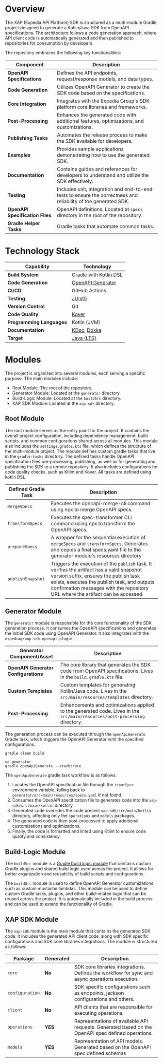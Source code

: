 # Overview

The XAP (Expedia API Platform) SDK is structured as a multi-module Gradle project designed to generate a Kotlin/Java SDK
from OpenAPI specifications. The architecture follows a code generation approach, where API client code is automatically
generated and then published to repositories for consumption by developers.

The repository embraces the following key functionalities:

| Component                       | Description                                                                                                     |
|---------------------------------|-----------------------------------------------------------------------------------------------------------------|
| **OpenAPI Specifications**      | Defines the API endpoints, request/response models, and data types.                                             |
| **Code Generation**             | Utilizes OpenAPI Generator to create the SDK code based on the specifications.                                  |
| **Core Integration**            | Integrates with the Expedia Group's SDK platform core libraries and frameworks.                                 |
| **Post-Processing**             | Enhances the generated code with additional features, optimizations, and customizations.                        |
| **Publishing Tasks**            | Automates the release process to make the SDK available for developers.                                         |
| **Examples**                    | Provides sample applications demonstrating how to use the generated SDK.                                        |
| **Documentation**               | Contains guides and references for developers to understand and utilize the SDK effectively.                    |
| **Testing**                     | Includes unit, integration and end-to-end tests to ensure the correctness and reliability of the generated SDK. |
| **OpenAPI Specification Files** | OpenAPI definitions. Located at `specs` directory in the root of the repository.                                |
| **Gradle Helper Tasks**         | Gradle tasks that automate common tasks.                                                                        |

# Technology Stack

| Capability                | Technology                                                                                                                                      |
|---------------------------|-------------------------------------------------------------------------------------------------------------------------------------------------|
| **Build System**          | [Gradle](https://docs.gradle.org/current/userguide/userguide.html) with [Kotlin DSL](https://docs.gradle.org/current/userguide/kotlin_dsl.html) |
| **Code Generation**       | [OpenAPI Generator](https://openapi-generator.tech/)                                                                                            |
| **CI/CD**                 | GitHub Actions                                                                                                                                  |
| **Testing**               | [JUnit5](https://junit.org/junit5/)                                                                                                             |
| **Version Control**       | Git                                                                                                                                             |
| **Code Quality**          | [Kover](https://kotlin.github.io/kotlinx-kover/gradle-plugin/)                                                                                  |
| **Programming Languages** | Kotlin (JVM)                                                                                                                                    |
| **Documentation**         | [KDoc](https://kotlinlang.org/docs/kotlin-doc.html), [Dokka](https://kotlinlang.org/docs/dokka-introduction.html)                               |
| **Target**                | [Java (LTS)](https://www.oracle.com/middleeast/java/technologies/java-se-support-roadmap.html)                                                  |

# Modules

The project is organized into several modules, each serving a specific purpose. The main modules include:
* Root Module: The root of the repository.
* Generator Module: Located at the `generator` directory.
* Build-Logic Module: Located at the `buildSrc` directory.
* XAP SDK Module: Located at the `xap-sdk` directory.

## Root Module

The root module serves as the entry point for the project. It contains the overall project configuration, including
dependency management, build scripts, and common configurations shared across all modules. This module also includes the
`settings.gradle.kts` file, which defines the structure of the multi-module project.
The module defines custom gradle tasks that live in the `gradle-tasks` directory. The defined tasks handle OpenAPI
specification files pre-processing, publishing, as well as for generating and publishing the SDK to a remote repository.
It also includes configurations for code quality checks, such as Ktlint and Kover. All tasks are defined using kotlin
DSL.

| Defined Gradle Task | Description                                                                                                                                                                                                                                                           |
|---------------------|-----------------------------------------------------------------------------------------------------------------------------------------------------------------------------------------------------------------------------------------------------------------------|
| `mergeSpecs`        | Executes the openapi-merge-cli command using npx to merge OpenAPI specs.                                                                                                                                                                                              |
| `transformSpecs`    | Executes the spec-transformer CLI command using npx to transform the OpenAPI specs.                                                                                                                                                                                   |
| `prepareSpecs`      | A wrapper for the sequential execution of `mergeSpecs` and `transformSpecs`. Generates and copies a final specs.yaml file to the generator module's resources directory                                                                                               |
| `publishSnapshot`   | Triggers the execution of the `publish` task. It verifies the artifact has a valid snapshot version suffix, ensures the publish task exists, executes the publish task, and outputs confirmation messages with the repository URL where the artifact can be accessed. |

## Generator Module

The `generator` module is responsible for the core functionality of the SDK generation process. It consumes the OpenAPI
specifications and generates the initial SDK code using OpenAPI Generator. It also integrates with the
`expediagroup-sdk-openapi-plugin`.

| Generator Component/Asset            | Description                                                                                                                |
|--------------------------------------|----------------------------------------------------------------------------------------------------------------------------|
| **OpenAPI Generator Configurations** | The core library that generates the SDK code from OpenAPI specifications. Lives in the `build.gradle.kts` file.            |
| **Custom Templates**                 | Custom templates for generating Kotlin/Java code. Lives in the `src/main/resources/templates` directory.                   |
| **Post-Processing**                  | Enhancements and optimizations applied to the generated code. Lives in the `src/main/resources/post-processing` directory. |

The generation process can be executed through the `openApiGenerate` Gradle task, which triggers the OpenAPI Generator
with the specified configurations.

```shell
gradle clean build

cd generator
gradle openApiGenerate --stacktrace
```

The `openApiGenerate` gradle task workflow is as follows:

1. Locates the OpenAPI specification file through the `inputSpec` environment variable, falling back to
   `generator/src/main/resources/specs.yaml` if not found.
2. Consumes the OpenAPI specification file to generates code into the `xap-sdk/src/main/kotlin` directory.
3. Generated code overrides the code present `xap-sdk/src/main/kotlin` directory, affecting only the `operations` and
   `models` packages.
4. The generated code is then post-processed to apply additional customizations and optimizations.
5. Finally, the code is formatted and linted using Ktlint to ensure code quality and consistency.

## Build-Logic Module

The `buildSrc` module is
a [Gradle build logic module](https://docs.gradle.org/current/userguide/sharing_build_logic_between_subprojects.html#sec:using_buildsrc)
that contains custom Gradle plugins and shared build logic used across the project. It allows for better organization
and reusability of build scripts and configurations.

The `buildSrc` module is used to define OpenAPI Generator customizations, such as custom mustache lambdas. This module
can be used to define custom Gradle tasks, plugins, and other build-related logic that can be reused across the project.
It is automatically included in the build process and can be used to extend the functionality of Gradle.

## XAP SDK Module

The `xap-sdk` module is the main module that contains the generated SDK code. It includes the generated API client code,
along with SDK specific configurations and SDK core libraries integrations. The module is structured as follows:

| Package         | Generated | Description                                                                                        |
|-----------------|-----------|----------------------------------------------------------------------------------------------------|
| `core`          | **No**    | SDK core libraries integrations. Defines the workflow for sync and async operations execution.     |
| `configuration` | **No**    | SDK specific configurations such as endpoints, jackson configurations and others.                  |
| `client`        | **No**    | API clients that are responsible for executing operations.                                         |
| `operations`    | **YES**   | Representations of available API requests. Generated based on the OpenAPI spec defined operations. |
| `models`        | **YES**   | Representation of API models. Generated based on the OpenAPI spec defined schemas                  |

